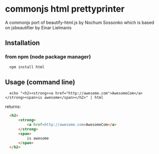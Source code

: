 # commonjs html prettyprinter

A commonjs port of beautify-html.js by Nochum Sossonko which is based on jsbeautifier by Einar Lielmanis

## Installation

### from npm (node package manager)
``` bash
  npm install html
```

## Usage (command line)

```
  echo "<h2><strong><a href="http://awesome.com">AwesomeCom</a></strong><span>is awesome</span></h2>" | html
```

returns:
  
``` html  
  <h2>
      <strong>
          <a href=http://awesome.com>AwesomeCom</a>
      </strong>
      <span>
          is awesome
      </span>
  </h2>
````